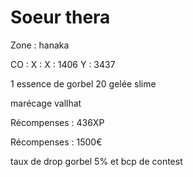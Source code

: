 # Soeur thera

Zone : hanaka

CO : X : X : 1406 Y : 3437

1 essence de gorbel 20 gelée slime

marécage vallhat

Récompenses : 436XP

Récompenses : 1500€

taux de drop gorbel 5% et bcp de contest


